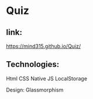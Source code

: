 # Quiz

link:
------
https://mind315.github.io/Quiz/

Technologies:
------
 Html CSS Native JS LocalStorage

Design: Glassmorphism
